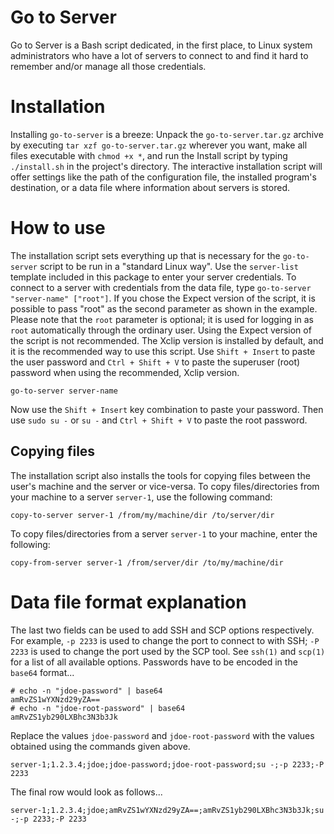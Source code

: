 # Go to Server
Go to Server is a Bash script dedicated, in the first place, to Linux system administrators who have a lot of servers to connect to and find it hard to remember and/or manage all those credentials.

# Installation
Installing `go-to-server` is a breeze: Unpack the `go-to-server.tar.gz` archive by executing `tar xzf go-to-server.tar.gz` wherever you want, make all files executable with `chmod +x *`, and run the Install script by typing `./install.sh` in the project's directory. The interactive installation script will offer settings like the path of the configuration file, the installed program's destination, or a data file where information about servers is stored.

# How to use
The installation script sets everything up that is necessary for the `go-to-server` script to be run in a "standard Linux way". Use the `server-list` template included in this package to enter your server credentials. To connect to a server with credentials from the data file, type `go-to-server "server-name" ["root"]`. If you chose the Expect version of the script, it is possible to pass "root" as the second parameter as shown in the example. Please note that the `root` parameter is optional; it is used for logging in as `root` automatically through the ordinary user. Using the Expect version of the script is not recommended. The Xclip version is installed by default, and it is the recommended way to use this script. Use `Shift + Insert` to paste the user password and `Ctrl + Shift + V` to paste the superuser (root) password when using the recommended, Xclip version.

    go-to-server server-name

Now use the `Shift + Insert` key combination to paste your password. Then use `sudo su -` or `su -` and `Ctrl + Shift + V` to paste the root password. 

## Copying files
The installation script also installs the tools for copying files between the user's machine and the server or vice-versa. To copy files/directories from your machine to a server `server-1`, use the following command:

    copy-to-server server-1 /from/my/machine/dir /to/server/dir

To copy files/directories from a server `server-1` to your machine, enter the following:

    copy-from-server server-1 /from/server/dir /to/my/machine/dir
    
# Data file format explanation
The last two fields can be used to add SSH and SCP options respectively. For example, `-p 2233` is used to change the port to connect to with SSH; `-P 2233` is used to change the port used by the SCP tool. See `ssh(1)` and `scp(1)` for a list of all available options. Passwords have to be encoded in the `base64` format...
    
    # echo -n "jdoe-password" | base64
    amRvZS1wYXNzd29yZA==
    # echo -n "jdoe-root-password" | base64
    amRvZS1yb290LXBhc3N3b3Jk

Replace the values `jdoe-password` and `jdoe-root-password` with the values obtained using the commands given above.
    
    server-1;1.2.3.4;jdoe;jdoe-password;jdoe-root-password;su -;-p 2233;-P 2233

The final row would look as follows...

    server-1;1.2.3.4;jdoe;amRvZS1wYXNzd29yZA==;amRvZS1yb290LXBhc3N3b3Jk;su -;-p 2233;-P 2233